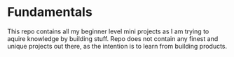 # Fundamentals

This repo contains all my beginner level mini projects as I am trying to aquire knowledge by building stuff.
Repo does not contain any finest and unique projects out there, as the intention is to learn from building products.
